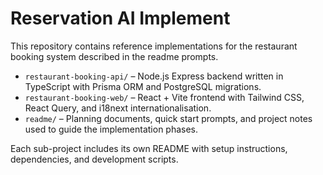 # Reservation AI Implement

This repository contains reference implementations for the restaurant booking system described in the readme prompts.

- `restaurant-booking-api/` – Node.js Express backend written in TypeScript with Prisma ORM and PostgreSQL migrations.
- `restaurant-booking-web/` – React + Vite frontend with Tailwind CSS, React Query, and i18next internationalisation.
- `readme/` – Planning documents, quick start prompts, and project notes used to guide the implementation phases.

Each sub-project includes its own README with setup instructions, dependencies, and development scripts.
